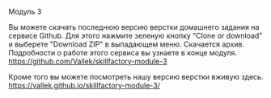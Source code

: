 Модуль 3

Вы можете скачать последнюю версию верстки домашнего задания на сервисе Github. Для этого нажмите зеленую кнопку "Clone or download" и выберете "Download ZIP" в выпадающем меню. Скачается архив. Подробности о работе этого сервиса вы узнаете в конце модуля.
https://github.com/Vallek/skillfactory-module-3

Кроме того вы можете посмотреть нашу версию верстки вживую здесь.
https://vallek.github.io/skillfactory-module-3/
